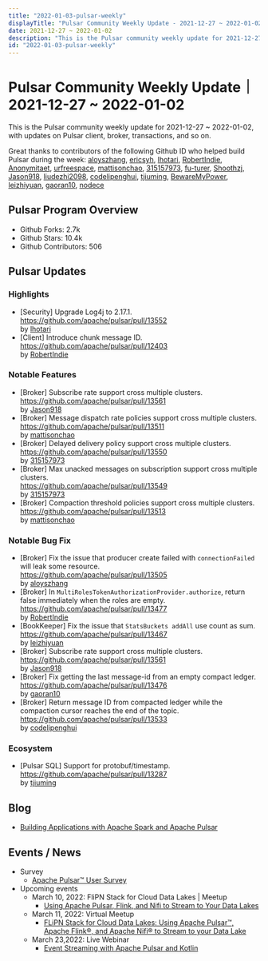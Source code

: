 ```yaml
---
title: "2022-01-03-pulsar-weekly"
displayTitle: "Pulsar Community Weekly Update - 2021-12-27 ~ 2022-01-02"
date: 2021-12-27 ~ 2022-01-02
description: "This is the Pulsar community weekly update for 2021-12-27 ~ 2022-01-02, with updates on Pulsar client, broker, transactions, and so on."
id: "2022-01-03-pulsar-weekly"
---
```


# Pulsar Community Weekly Update｜ 2021-12-27 ~ 2022-01-02

This is the Pulsar community weekly update for 2021-12-27 ~ 2022-01-02, with updates on Pulsar client, broker, transactions, and so on.

Great thanks to contributors of the following Github ID who helped build Pulsar during the week: 
[aloyszhang](https://github.com/aloyszhang), [ericsyh](https://github.com/ericsyh), [lhotari](https://github.com/lhotari), [RobertIndie](https://github.com/RobertIndie), [Anonymitaet](https://github.com/Anonymitaet), [urfreespace](https://github.com/urfreespace), [mattisonchao](https://github.com/mattisonchao), [315157973](https://github.com/315157973), [fu-turer](https://github.com/fu-turer), [Shoothzj](https://github.com/Shoothzj), [Jason918](https://github.com/Jason918), [liudezhi2098](https://github.com/liudezhi2098), [codelipenghui](https://github.com/codelipenghui), [tjiuming](https://github.com/tjiuming), [BewareMyPower](https://github.com/BewareMyPower), [leizhiyuan](https://github.com/leizhiyuan), [gaoran10](https://github.com/gaoran10), [nodece](https://github.com/nodece)

## Pulsar Program Overview
- Github Forks: 2.7k
- Github Stars: 10.4k
- Github Contributors: 506

## Pulsar Updates
### Highlights
- [Security] Upgrade Log4j to 2.17.1.
 <br>https://github.com/apache/pulsar/pull/13552 
 <br>by [lhotari](https://github.com/lhotari)
- [Client] Introduce chunk message ID. 
 <br>https://github.com/apache/pulsar/pull/12403 
 <br>by [RobertIndie](https://github.com/RobertIndie)
 
### Notable Features
- [Broker] Subscribe rate support cross multiple clusters.
 <br>https://github.com/apache/pulsar/pull/13561 
 <br>by [Jason918](https://github.com/Jason918)
- [Broker] Message dispatch rate policies support cross multiple clusters.
 <br>https://github.com/apache/pulsar/pull/13511 
 <br>by [mattisonchao](https://github.com/mattisonchao)
- [Broker] Delayed delivery policy support cross multiple clusters. 
 <br>https://github.com/apache/pulsar/pull/13550 
 <br>by [315157973](https://github.com/315157973)
- [Broker] Max unacked messages on subscription support cross multiple clusters. 
 <br>https://github.com/apache/pulsar/pull/13549 
 <br>by [315157973](https://github.com/315157973)
- [Broker] Compaction threshold policies support cross multiple clusters. 
 <br>https://github.com/apache/pulsar/pull/13513 
 <br>by [mattisonchao](https://github.com/mattisonchao)
 
### Notable Bug Fix
- [Broker] Fix the issue that producer create failed with `connectionFailed` will leak some resource. 
 <br>https://github.com/apache/pulsar/pull/13505 
 <br>by [aloyszhang](https://github.com/aloyszhang)
- [Broker] In `MultiRolesTokenAuthorizationProvider.authorize`, return false immediately when the roles are empty.
 <br>https://github.com/apache/pulsar/pull/13477 
 <br>by [RobertIndie](https://github.com/RobertIndie)
- [BookKeeper] Fix the issue that `StatsBuckets addAll` use count as sum. 
 <br>https://github.com/apache/pulsar/pull/13467 
 <br>by [leizhiyuan](https://github.com/leizhiyuan)
- [Broker] Subscribe rate support cross multiple clusters.
 <br>https://github.com/apache/pulsar/pull/13561 
 <br>by [Jason918](https://github.com/Jason918)
- [Broker] Fix getting the last message-id from an empty compact ledger. 
 <br>https://github.com/apache/pulsar/pull/13476 
 <br>by [gaoran10](https://github.com/gaoran10)
- [Broker] Return message ID from compacted ledger while the compaction cursor reaches the end of the topic. 
 <br>https://github.com/apache/pulsar/pull/13533 
 <br>by [codelipenghui](https://github.com/codelipenghui)
 
 ### Ecosystem
- [Pulsar SQL] Support for protobuf/timestamp. 
 <br>https://github.com/apache/pulsar/pull/13287 
 <br>by [tjiuming](https://github.com/tjiuming)

 
## Blog
- [Building Applications with Apache Spark and Apache Pulsar](https://medium.com/@tspann/building-applications-with-apache-spark-and-apache-pulsar-87a9611f0fd9)

## Events / News
- Survey
    - [Apache Pulsar™ User Survey](https://docs.google.com/forms/d/e/1FAIpQLSfZLn3U2QqzXNEV0p4BoB6lSI88fOOuQYB_w59tEoe_uP684w/viewform)
- Upcoming events
    - March 10, 2022: FliPN Stack for Cloud Data Lakes | Meetup
        - [Using Apache Pulsar, Flink, and Nifi to Stream to Your Data Lakes](https://streamnative.io/en/event/meetup-flipn-stack-for-cloud-data-lakes/)
    - March 11, 2022: Virtual Meetup
        - [FLiPN Stack for Cloud Data Lakes: Using Apache Pulsar™, Apache Flink®, and Apache Nifi® to Stream to your Data Lake](https://www.meetup.com/new-york-city-apache-pulsar-meetup/events/283837865/)
    - March 23,2022: Live Webinar
        - [Event Streaming with Apache Pulsar and Kotlin](https://info.jetbrains.com/kotlin-webinar-march22-2022.html?)